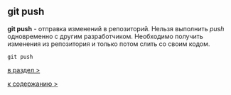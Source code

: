 ## git push

**git push** - отправка изменений в репозиторий. Нельзя выполнить *push* одновременно с другим разработчиком. Необходимо получить изменения из репозитория и только потом слить со своим кодом.

`git push`

[в раздел >](begin.md)

[к содержанию >](readme.md)
